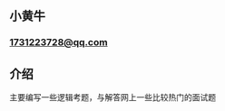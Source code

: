 小黄牛
-----------------------------------------------

### 1731223728@qq.com 

## 介绍

主要编写一些逻辑考题，与解答网上一些比较热门的面试题